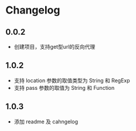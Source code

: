 # Changelog

## 0.0.2

- 创建项目，支持get型url的反向代理

## 1.0.2

- 支持 location 参数的取值类型为 String 和 RegExp
- 支持 pass 参数的取值为 String 和 Function

## 1.0.3

- 添加 readme 及 cahngelog